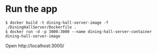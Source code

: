 # Run the app

```
$ docker build -t dining-hall-server-image -f ./DiningHallServer/Dockerfile .
$ docker run -d -p 3000:3000 --name dining-hall-server-container dining-hall-server-image
```

Open http://localhost:3000/
